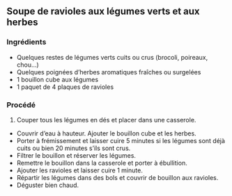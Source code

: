 ## Soupe de ravioles aux légumes verts et aux herbes

### Ingrédients

* Quelques restes de légumes verts cuits ou crus (brocoli, poireaux, chou...)
* Quelques poignées d’herbes aromatiques fraîches ou surgelées
* 1 bouillon cube aux légumes
* 1 paquet de 4 plaques de ravioles

### Procédé

1. Couper tous les légumes en dés et placer dans une casserole.
- Couvrir d’eau à hauteur. Ajouter le bouillon cube et les herbes.
- Porter à frémissement et laisser cuire 5 minutes si les légumes sont déjà cuits ou bien 20 minutes s’ils sont crus.
- Filtrer le bouillon et réserver les légumes.
- Remettre le bouillon dans la casserole et porter à ébullition.
- Ajouter les ravioles et laisser cuire 1 minute.
- Répartir les légumes dans des bols et couvrir de bouillon aux ravioles.
- Déguster bien chaud.
